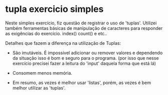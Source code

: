 # tupla exercicio simples
Neste simples exercício, fiz questão de registrar o uso de 'tuplas'. 
Utilizei também ferramentas básicas de manipulação de caracteres para responder as exigências do exercício.
index()
count()
e etc..

Detalhes que fazem a diferença na utilização de Tuplas:
 - São imutáveis. É impossível adicionar ou remover valores e dependendo da situação isso é bom e seguro para o programa.
(por isso que nesse exercício precisei fazer a leitura do 'input' daquela forma que está lá)

 - Consomem menos memória.

 - Em resumo, as vezes é melhor usar 'listas', porém, as vezes é bem melhor utilizar as 'tuplas'.


